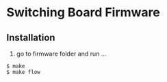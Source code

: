 Switching Board Firmware
======================


Installation
----------------------
1. go to firmware folder and run ...

```
$ make
$ make flow

```
